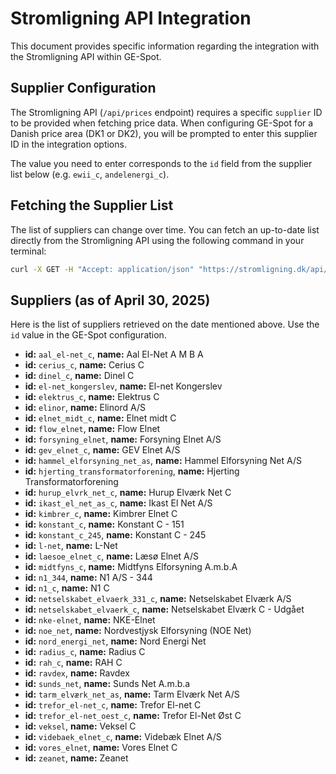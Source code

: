 # Stromligning API Integration

This document provides specific information regarding the integration with the Stromligning API within GE-Spot.

## Supplier Configuration

The Stromligning API (`/api/prices` endpoint) requires a specific `supplier` ID to be provided when fetching price data. When configuring GE-Spot for a Danish price area (DK1 or DK2), you will be prompted to enter this supplier ID in the integration options.

The value you need to enter corresponds to the `id` field from the supplier list below (e.g. `ewii_c`, `andelenergi_c`).

## Fetching the Supplier List

The list of suppliers can change over time. You can fetch an up-to-date list directly from the Stromligning API using the following command in your terminal:

```bash
curl -X GET -H "Accept: application/json" "https://stromligning.dk/api/suppliers"
```

## Suppliers (as of April 30, 2025)

Here is the list of suppliers retrieved on the date mentioned above. Use the `id` value in the GE-Spot configuration.

*   **id:** `aal_el-net_c`, **name:** Aal El-Net A M B A
*   **id:** `cerius_c`, **name:** Cerius C
*   **id:** `dinel_c`, **name:** Dinel C
*   **id:** `el-net_kongerslev`, **name:** El-net Kongerslev
*   **id:** `elektrus_c`, **name:** Elektrus C
*   **id:** `elinor`, **name:** Elinord A/S
*   **id:** `elnet_midt_c`, **name:** Elnet midt C
*   **id:** `flow_elnet`, **name:** Flow Elnet
*   **id:** `forsyning_elnet`, **name:** Forsyning Elnet A/S
*   **id:** `gev_elnet_c`, **name:** GEV Elnet A/S
*   **id:** `hammel_elforsyning_net_as`, **name:** Hammel Elforsyning Net A/S
*   **id:** `hjerting_transformatorforening`, **name:** Hjerting Transformatorforening
*   **id:** `hurup_elvrk_net_c`, **name:** Hurup Elværk Net C
*   **id:** `ikast_el_net_as_c`, **name:** Ikast El Net A/S
*   **id:** `kimbrer_c`, **name:** Kimbrer Elnet C
*   **id:** `konstant_c`, **name:** Konstant C - 151
*   **id:** `konstant_c_245`, **name:** Konstant C - 245
*   **id:** `l-net`, **name:** L-Net
*   **id:** `laesoe_elnet_c`, **name:** Læsø Elnet A/S
*   **id:** `midtfyns_c`, **name:** Midtfyns Elforsyning A.m.b.A
*   **id:** `n1_344`, **name:** N1 A/S - 344
*   **id:** `n1_c`, **name:** N1 C
*   **id:** `netselskabet_elvaerk_331_c`, **name:** Netselskabet Elværk A/S
*   **id:** `netselskabet_elvaerk_c`, **name:** Netselskabet Elværk C - Udgået
*   **id:** `nke-elnet`, **name:** NKE-Elnet
*   **id:** `noe_net`, **name:** Nordvestjysk Elforsyning (NOE Net)
*   **id:** `nord_energi_net`, **name:** Nord Energi Net
*   **id:** `radius_c`, **name:** Radius C
*   **id:** `rah_c`, **name:** RAH C
*   **id:** `ravdex`, **name:** Ravdex
*   **id:** `sunds_net`, **name:** Sunds Net A.m.b.a
*   **id:** `tarm_elværk_net_as`, **name:** Tarm Elværk Net A/S
*   **id:** `trefor_el-net_c`, **name:** Trefor El-net C
*   **id:** `trefor_el-net_oest_c`, **name:** Trefor El-Net Øst C
*   **id:** `veksel`, **name:** Veksel C
*   **id:** `videbaek_elnet_c`, **name:** Videbæk Elnet A/S
*   **id:** `vores_elnet`, **name:** Vores Elnet C
*   **id:** `zeanet`, **name:** Zeanet
